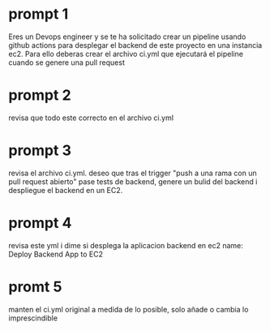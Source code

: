 # prompt 1

Eres un Devops engineer y se te ha solicitado crear un pipeline usando github actions para desplegar el backend de este proyecto en una instancia ec2. Para ello deberas crear el archivo ci.yml que ejecutará el pipeline cuando se genere una pull request

# prompt 2

revisa que todo este correcto en el archivo ci.yml 

# prompt 3

revisa el archivo ci.yml. deseo que tras el trigger "push a una rama con un pull request abierto" pase tests de backend, genere un bulid del backend i despliegue el backend en un EC2.

# prompt 4

revisa este yml i dime si desplega la aplicacion backend en ec2 name: Deploy Backend App to EC2 <le proporciono ci.yml>

# promt 5

manten el ci.yml original a medida de lo posible, solo añade o cambia lo imprescindible